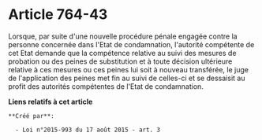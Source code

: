 # Article 764-43

Lorsque, par suite d'une nouvelle procédure pénale engagée contre la personne concernée dans l'Etat de condamnation,
l'autorité compétente de cet Etat demande que la compétence relative au suivi des mesures de probation ou des peines de
substitution et à toute décision ultérieure relative à ces mesures ou ces peines lui soit à nouveau transférée, le juge de
l'application des peines met fin au suivi de celles-ci et se dessaisit au profit des autorités compétentes de l'Etat de
condamnation.

**Liens relatifs à cet article**

	**Créé par**:

	  - Loi n°2015-993 du 17 août 2015 - art. 3
